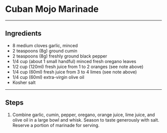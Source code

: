 # Cuban Mojo Marinade

---

## Ingredients

* 8 medium cloves garlic, minced
* 2 teaspoons (8g) ground cumin
* 2 teaspoons (8g) freshly ground black pepper
* 1/4 cup (about 1 small handful) minced fresh oregano leaves
* 1/2 cup (120ml) fresh juice from 1 to 2 oranges (see note above)
* 1/4 cup (60ml) fresh juice from 3 to 4 limes (see note above)
* 1/4 cup (60ml) extra-virgin olive oil
* Kosher salt


---

## Steps

1.  Combine garlic, cumin, pepper, oregano, orange juice, lime juice, and olive oil in a large bowl and whisk. Season to taste generously with salt. Reserve a portion of marinade for serving.